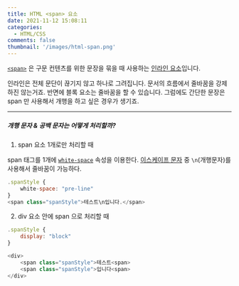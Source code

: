 ```yaml
---
title: HTML <span> 요소
date: 2021-11-12 15:08:11
categories:
  - HTML/CSS
comments: false
thumbnail: '/images/html-span.png'
---
```


[`<span>`](https://developer.mozilla.org/ko/docs/Web/HTML/Element/span) 은 구문 컨텐츠를 위한 문장을 묶을 때 사용하는 [인라인 요소](https://developer.mozilla.org/ko/docs/Web/HTML/Inline_elements)입니다.

인라인은 전체 문단이 끊기지 않고 하나로 그려집니다. 문서의 흐름에서 줄바꿈을 강제하진 않는거죠.
반면에 블록 요소는 줄바꿈을 할 수 있습니다. 그럼에도 간단한 문장은 span 만 사용해서 개행을 하고 싶은 경우가 생기죠.

---

##### 개행 문자 & 공백 문자는 어떻게 처리할까?

1. span 요소 1개로만 처리할 때

span 태그를 1개에 [`white-space`](https://developer.mozilla.org/ko/docs/Web/CSS/white-space) 속성을 이용한다.
[이스케이프 문자](https://ko.wikipedia.org/wiki/%EC%9D%B4%EC%8A%A4%EC%BC%80%EC%9D%B4%ED%94%84_%EB%AC%B8%EC%9E%90) 중 `\n`(개행문자)를 사용해서 줄바꿈이 가능하다.

```js
.spanStyle {
    white-space: "pre-line"
}
<span class="spanStyle">테스트\n입니다.</span>
```

2. div 요소 안에 span 으로 처리할 때

```js
.spanStyle {
    display: "block"
}

<div>
    <span class="spanStyle">테스트<span>
    <span class="spanStyle">입니다<span>
</div>
```
